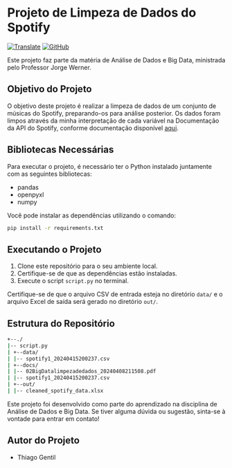 # Projeto de Limpeza de Dados do Spotify

[![Translate](https://img.shields.io/badge/Translate-English%20%F0%9F%8C%8D-blue.svg)](./docs/translate/README.md)
[![GitHub](https://img.shields.io/badge/Visit-My%20Profile-0891B2?style=flat-square&logo=github)](https://github.com/Tgentil)

Este projeto faz parte da matéria de Análise de Dados e Big Data, ministrada pelo Professor Jorge Werner.

## Objetivo do Projeto

O objetivo deste projeto é realizar a limpeza de dados de um conjunto de músicas do Spotify, preparando-os para análise posterior. Os dados foram limpos através da minha interpretação de cada variável na Documentação da API do Spotify, conforme documentação disponível [aqui](https://developer.spotify.com/documentation/web-api/reference/get-audio-features).

## Bibliotecas Necessárias

Para executar o projeto, é necessário ter o Python instalado juntamente com as seguintes bibliotecas:

- pandas
- openpyxl
- numpy


Você pode instalar as dependências utilizando o comando:

```bash
pip install -r requirements.txt
```

## Executando o Projeto

1. Clone este repositório para o seu ambiente local.
2. Certifique-se de que as dependências estão instaladas.
3. Execute o script `script.py` no terminal.

Certifique-se de que o arquivo CSV de entrada esteja no diretório `data/` e o arquivo Excel de saída será gerado no diretório `out/`.

## Estrutura do Repositório

```bash
+--./
|-- script.py
| +--data/
| |-- spotify1_20240415200237.csv
| +--docs/
| |-- 02BigDatalimpezadedados_20240408211508.pdf
| |-- spotify1_20240415200237.csv
| +--out/
| |-- cleaned_spotify_data.xlsx
```

Este projeto foi desenvolvido como parte do aprendizado na disciplina de Análise de Dados e Big Data. Se tiver alguma dúvida ou sugestão, sinta-se à vontade para entrar em contato!

## Autor do Projeto

- Thiago Gentil
